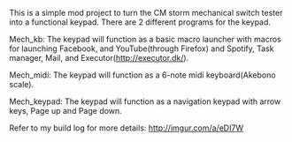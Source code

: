 This is a simple mod project to turn the CM storm mechanical switch tester into a functional keypad. 
There are 2 different programs for the keypad. 

Mech_kb:
The keypad will function as a basic macro launcher with macros for launching Facebook, and YouTube(through Firefox) and Spotify, Task manager, Mail, and Executor(http://executor.dk/). 

Mech_midi:
The keypad will function as a 6-note midi keyboard(Akebono scale). 

Mech_keypad:
The keypad will function as a navigation keypad with arrow keys, Page up and Page down.

Refer to my build log for more details: http://imgur.com/a/eDI7W